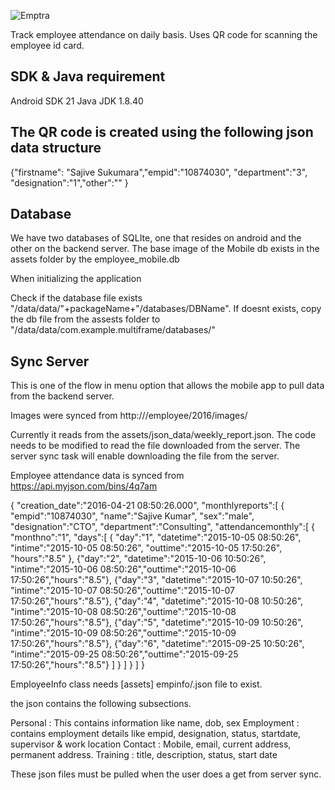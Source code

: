 ![Emptra](https://github.com/sajivesukumara/emptra/blob/master/NewLogo.png)

Track employee attendance on daily basis. Uses QR code for scanning the employee id card.

SDK & Java requirement
-----------------------------------------------
Android SDK 21
Java JDK 1.8.40

The QR code is created using the following json data structure
---------------------------------------------------------------
{"firstname": "Sajive Sukumara","empid":"10874030", "department":"3", "designation":"1","other":"" }


Database
-----------------------------------------------
We have two databases of SQLIte, one that resides on android and the other on the backend server.
The base image of the Mobile db exists in the assets folder by the employee_mobile.db

When initializing the application

Check if the database file exists "/data/data/"+packageName+"/databases/DBName".
If doesnt exists, copy the db file from the assests folder to "/data/data/com.example.multiframe/databases/"

Sync Server
-----------------------------------------------
This is one of the flow in menu option that allows the mobile app to pull data from the backend server.

Images were synced from
http://<backend server>/employee/2016/images/

Currently it reads from the assets/json_data/weekly_report.json.
The code needs to be modified to read the file downloaded from the server.
The server sync task will enable downloading the file from the server.

Employee attendance data is synced from https://api.myjson.com/bins/4q7am

{
  "creation_date":"2016-04-21 08:50:26.000",
  "monthlyreports":[
  {
    "empid":"10874030",
    "name":"Sajive Kumar",
    "sex":"male",
    "designation":"CTO",
    "department":"Consulting",
    "attendancemonthly":[
    {
      "monthno":"1",
      "days":[
      {
        "day":"1",
        "datetime":"2015-10-05 08:50:26",
        "intime":"2015-10-05 08:50:26",
        "outtime":"2015-10-05 17:50:26",
        "hours":"8.5"
      },
      {"day":"2", "datetime":"2015-10-06 10:50:26", "intime":"2015-10-06 08:50:26","outtime":"2015-10-06 17:50:26","hours":"8.5"},
      {"day":"3", "datetime":"2015-10-07 10:50:26", "intime":"2015-10-07 08:50:26","outtime":"2015-10-07 17:50:26","hours":"8.5"},
      {"day":"4", "datetime":"2015-10-08 10:50:26", "intime":"2015-10-08 08:50:26","outtime":"2015-10-08 17:50:26","hours":"8.5"},
      {"day":"5", "datetime":"2015-10-09 10:50:26", "intime":"2015-10-09 08:50:26","outtime":"2015-10-09 17:50:26","hours":"8.5"},
      {"day":"6", "datetime":"2015-09-25 10:50:26", "intime":"2015-09-25 08:50:26","outtime":"2015-09-25 17:50:26","hours":"8.5"}
      ]
    }
    ]
  }
  ]
}



EmployeeInfo class needs [assets] empinfo/<empid>.json file to exist.

the json contains the following subsections.

Personal : This contains information like name, dob, sex
Employment : contains employment details like empid, designation, status, startdate, supervisor & work location
Contact : Mobile, email, current address, permanent address.
Training : title, description, status, start date

These json files must be pulled when the user does a get from server sync.



